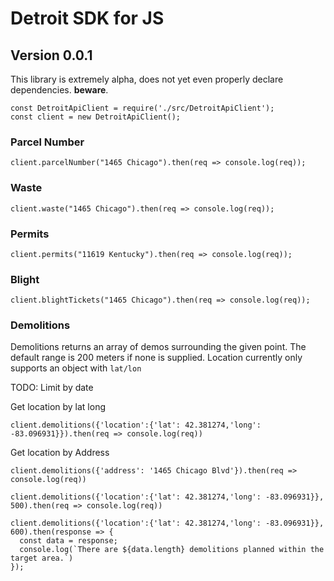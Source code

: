 # Detroit SDK for JS

## Version 0.0.1

This library is extremely alpha, does not yet even properly declare dependencies. **beware**.

```
const DetroitApiClient = require('./src/DetroitApiClient');
const client = new DetroitApiClient();

```

### Parcel Number
```
client.parcelNumber("1465 Chicago").then(req => console.log(req));
```

### Waste
```
client.waste("1465 Chicago").then(req => console.log(req));
```

### Permits
```
client.permits("11619 Kentucky").then(req => console.log(req));
```

### Blight
```
client.blightTickets("1465 Chicago").then(req => console.log(req));
```

### Demolitions
Demolitions returns an array of demos surrounding the given point.
The default range is 200 meters if none is supplied.
Location currently only supports an object with `lat/lon`

TODO: Limit by date

Get location by lat long
```
client.demolitions({'location':{'lat': 42.381274,'long': -83.096931}}).then(req => console.log(req))
```

Get location by Address
```
client.demolitions({'address': '1465 Chicago Blvd'}).then(req => console.log(req))
```

```
client.demolitions({'location':{'lat': 42.381274,'long': -83.096931}}, 500).then(req => console.log(req))

client.demolitions({'location':{'lat': 42.381274,'long': -83.096931}}, 600).then(response => {
  const data = response;
  console.log(`There are ${data.length} demolitions planned within the target area.`)
});
```

